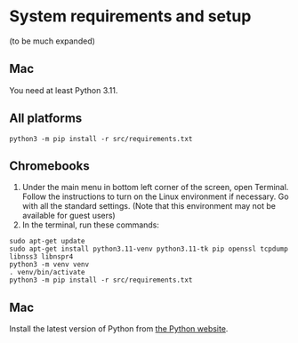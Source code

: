# System requirements and setup

(to be much expanded)

## Mac

You need at least Python 3.11.

## All platforms

`python3 -m pip install -r src/requirements.txt`

## Chromebooks

1. Under the main menu in bottom left corner of the screen, open Terminal. Follow the instructions to turn on the Linux environment if necessary. Go with all the standard settings. (Note that this environment may not be available for guest users)
2. In the terminal, run these commands:
```
sudo apt-get update
sudo apt-get install python3.11-venv python3.11-tk pip openssl tcpdump libnss3 libnspr4
python3 -m venv venv
. venv/bin/activate
python3 -m pip install -r src/requirements.txt
```

## Mac

Install the latest version of Python from [the Python website](https://www.python.org/).